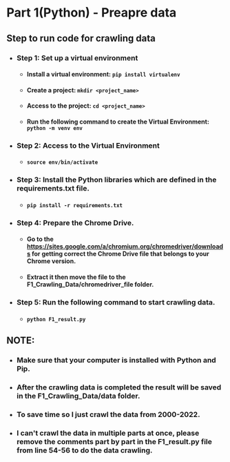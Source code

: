 # Part 1(Python) - Preapre data

## Step to run code for crawling data
 - ### Step 1: Set up a virtual environment
   - #### Install a virtual environment: `pip install virtualenv`
   - #### Create a project: `mkdir <project_name>`
   - #### Access to the project: `cd <project_name>`
   - #### Run the following command to create the Virtual Environment: `python -m venv env`
 - ### Step 2: Access to the Virtual Environment
   - #### `source env/bin/activate`
 - ### Step 3: Install the Python libraries which are defined in the requirements.txt file.
   - #### `pip install -r requirements.txt`
 - ### Step 4: Prepare the Chrome Drive.
   - #### Go to the https://sites.google.com/a/chromium.org/chromedriver/downloads for getting correct the Chrome Drive file that belongs to your Chrome version.
   - #### Extract it then move the file to the **F1_Crawling_Data/chromedriver_file** folder.
 - ### Step 5: Run the following command to start crawling data.
   - #### `python F1_result.py`    

## NOTE:
  - ### Make sure that your computer is installed with Python and Pip.
  - ### After the crawling data is completed the result will be saved in the **F1_Crawling_Data/data** folder.
  - ### To save time so I just crawl the data from **2000-2022**.
  - ### I can't crawl the data in multiple parts at once, please remove the comments part by part in the **F1_result.py** file from line **54-56** to do the data crawling.
